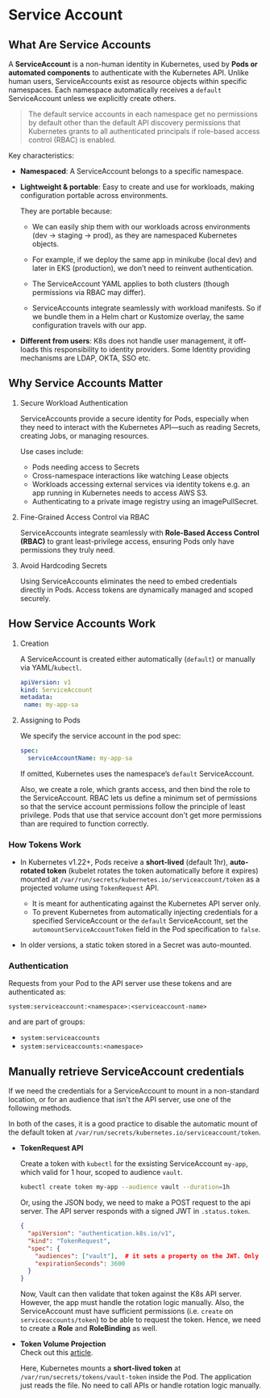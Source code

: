 # Service Account

## What Are Service Accounts

A **ServiceAccount** is a non-human identity in Kubernetes, used by **Pods or automated components** to authenticate with the Kubernetes API. Unlike human users, ServiceAccounts exist as resource objects within specific namespaces. Each namespace automatically receives a `default` ServiceAccount unless we explicitly create others.

> The default service accounts in each namespace get no permissions by default other than the default API discovery permissions that Kubernetes grants to all authenticated principals if role-based access control (RBAC) is enabled.

Key characteristics:

* **Namespaced**: A ServiceAccount belongs to a specific namespace.
* **Lightweight & portable**: Easy to create and use for workloads, making configuration portable across environments. 

  They are portable because:

  - We can easily ship them with our workloads across environments (dev → staging → prod), as they are namespaced Kubernetes objects.

  - For example, if we deploy the same app in minikube (local dev) and later in EKS (production), we don’t need to reinvent authentication.

  - The ServiceAccount YAML applies to both clusters (though permissions via RBAC may differ).

  - ServiceAccounts integrate seamlessly with workload manifests. So if we bundle them in a Helm chart or Kustomize overlay, the same configuration travels with our app.

* **Different from users**: K8s does not handle user management, it off-loads this responsibility to identity providers. Some Identity providing mechanisms are LDAP, OKTA, SSO etc.

## Why Service Accounts Matter

1. Secure Workload Authentication

   ServiceAccounts provide a secure identity for Pods, especially when they need to interact with the Kubernetes API—such as reading Secrets, creating Jobs, or managing resources.

   Use cases include:

   * Pods needing access to Secrets
   * Cross-namespace interactions like watching Lease objects
   * Workloads accessing external services via identity tokens e.g. an app running in Kubernetes needs to access AWS S3.
   * Authenticating to a private image registry using an imagePullSecret.

2. Fine-Grained Access Control via RBAC

   ServiceAccounts integrate seamlessly with **Role-Based Access Control (RBAC)** to grant least-privilege access, ensuring Pods only have permissions they truly need.

3. Avoid Hardcoding Secrets

   Using ServiceAccounts eliminates the need to embed credentials directly in Pods. Access tokens are dynamically managed and scoped securely.

## How Service Accounts Work

1. Creation

   A ServiceAccount is created either automatically (`default`) or manually via YAML/`kubectl`.

   ```yaml
   apiVersion: v1
   kind: ServiceAccount
   metadata:
    name: my-app-sa
   ```

1. Assigning to Pods

   We specify the service account in the pod spec:

   ```yaml
   spec:
     serviceAccountName: my-app-sa
   ```

   If omitted, Kubernetes uses the namespace’s `default` ServiceAccount.

   Also, we create a role, which grants access, and then bind the role to the ServiceAccount. RBAC lets us define a minimum set of permissions so that the service account permissions follow the principle of least privilege. Pods that use that service account don't get more permissions than are required to function correctly.

### How Tokens Work

* In Kubernetes v1.22+, Pods receive a **short-lived** (default 1hr), **auto-rotated token** (kubelet rotates the token automatically before it expires) mounted at `/var/run/secrets/kubernetes.io/serviceaccount/token` as a projected volume using `TokenRequest` API.
  - It is meant for authenticating against the Kubernetes API server only.
  - To prevent Kubernetes from automatically injecting credentials for a specified ServiceAccount or the `default` ServiceAccount, set the `automountServiceAccountToken` field in the Pod specification to `false`.

* In older versions, a static token stored in a Secret was auto-mounted.

### Authentication

Requests from your Pod to the API server use these tokens and are authenticated as:

```
system:serviceaccount:<namespace>:<serviceaccount-name>
```

and are part of groups:

* `system:serviceaccounts`
* `system:serviceaccounts:<namespace>`

## Manually retrieve ServiceAccount credentials
If we need the credentials for a ServiceAccount to mount in a non-standard location, or for an audience that isn't the API server, use one of the following methods. 

In both of the cases, it is a good practice to disable the automatic mount of the default token at `/var/run/secrets/kubernetes.io/serviceaccount/token`.

- **TokenRequest API**

  Create a token with `kubectl` for the exsisting ServiceAccount `my-app`, which valid for 1 hour, scoped to audience `vault`.

  ```bash
  kubectl create token my-app --audience vault --duration=1h
  ```
  Or, using the JSON body, we need to make a POST request to the api server. The API server responds with a signed JWT in `.status.token`.

  ```json
  {
    "apiVersion": "authentication.k8s.io/v1",
    "kind": "TokenRequest",
    "spec": {
      "audiences": ["vault"],  # it sets a property on the JWT. Only the systems that validate tokens against "vault" as an accepted audience will accept it. 
      "expirationSeconds": 3600
    }
  }
  ```
  Now, Vault can then validate that token against the K8s API server. However, the app must handle the rotation logic manually. Also, the ServiceAccount must have sufficient permissions (i.e. `create` on `serviceaccounts/token`) to be able to request the token. Hence, we need to create a **Role** and **RoleBinding** as well.

- **Token Volume Projection**  
  Check out this [article](https://kubernetes.io/docs/tasks/configure-pod-container/configure-service-account/#launch-a-pod-using-service-account-token-projection).

  Here, Kubernetes mounts a **short-lived token** at `/var/run/secrets/tokens/vault-token` inside the Pod. The application just reads the file. No need to call APIs or handle rotation logic manually.

